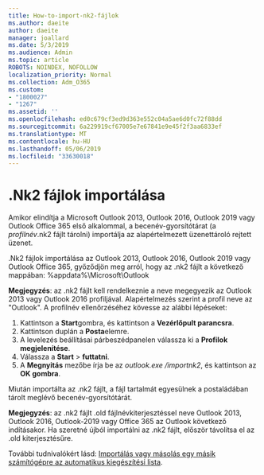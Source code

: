```yaml
---
title: How-to-import-nk2-fájlok
ms.author: daeite
author: daeite
manager: joallard
ms.date: 5/3/2019
ms.audience: Admin
ms.topic: article
ROBOTS: NOINDEX, NOFOLLOW
localization_priority: Normal
ms.collection: Adm_O365
ms.custom:
- "1800027"
- "1267"
ms.assetid: ''
ms.openlocfilehash: ed0c679cf3ed9d363e552c04a5ae6d0fc72f88dd
ms.sourcegitcommit: 6a229919cf67005e7e67841e9e45f2f3aa6833ef
ms.translationtype: MT
ms.contentlocale: hu-HU
ms.lasthandoff: 05/06/2019
ms.locfileid: "33630018"
---
```

# <a name="how-to-import-nk2-files"></a>.Nk2 fájlok importálása 

Amikor elindítja a Microsoft Outlook 2013, Outlook 2016, Outlook 2019 vagy Outlook Office 365 első alkalommal, a becenév-gyorsítótárat (a *profilnév*.nk2 fájlt tárolni) importálja az alapértelmezett üzenettároló rejtett üzenet.

.Nk2 fájlok importálása az Outlook 2013, Outlook 2016, Outlook 2019 vagy Outlook Office 365, győződjön meg arról, hogy az .nk2 fájlt a következő mappában: %appdata%\Microsoft\Outlook

**Megjegyzés**: az .nk2 fájlt kell rendelkeznie a neve megegyezik az Outlook 2013 vagy Outlook 2016 profiljával. Alapértelmezés szerint a profil neve az "Outlook". A profilnév ellenőrzéséhez kövesse az alábbi lépéseket: 
1. Kattintson a **Start**gombra, és kattintson a **Vezérlőpult parancsra**.
2. Kattintson duplán a **Posta**elemre.
3. A levelezés beállításai párbeszédpanelen válassza ki a **Profilok megjelenítése**.
4. Válassza a **Start** > **futtatni**.
5. A **Megnyitás** mezőbe írja be az *outlook.exe /importnk2*, és kattintson az **OK gombra**. 

Miután importálta az .nk2 fájlt, a fájl tartalmát egyesülnek a postaládában tárolt meglévő becenév-gyorsítótárát.

**Megjegyzés**: az .nk2 fájlt .old fájlnévkiterjesztéssel neve Outlook 2013, Outlook 2016, Outlook-2019 vagy Office 365 az Outlook következő indításakor. Ha szeretné újból importálni az .nk2 fájlt, először távolítsa el az .old kiterjesztésűre.

További tudnivalókért lásd: [Importálás vagy másolás egy másik számítógépre az automatikus kiegészítési lista](https://support.microsoft.com/en-us/help/2806550/how-to-import-nk2-files-into-outlook%).